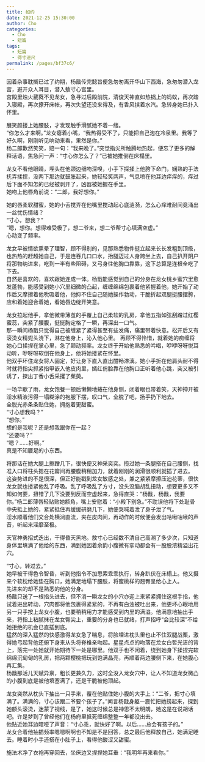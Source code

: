 ```yaml
---
title: 如约
date: 2021-12-25 15:30:00
author: Cho
categories: 
  - Cho
  - 短篇
tags: 
  - 短篇
  - 得寸进尺
permalink: /pages/bf37c6/
---
```


因着杂事耽搁已过了约期，杨戬传完懿旨便急匆匆离开华山下西海，急匆匆潜入龙宫，避开众人耳目，潜入敖寸心宫里。  
宫殿里烛火葳蕤不见龙女，急寻过后殿前院，清俊天神直如热锅上的蚂蚁，再次踏入寝殿，再次撩开床帐，再次失望还没来得及，有香风挟着水汽。急转身她已扑入怀里。  
<!-- more -->
展笑颜搂上她腰肢，才发现触手滑腻她不着一缕。  
“你怎么才来啊。”龙女瘪着小嘴，“我热得受不了，只能把自己泡在冷泉里。我等了好久啊，刚刚听见响动来看，果然是你。”  
杨二郎歉然笑笑，赔一句：“我来晚了。”突觉指尖所触腾地热起，便忘了更多的解释话语，焦急问一声：“寸心你怎么了？”已被她推倒在床榻里。

龙女不看他眼睛，埋头在他颈边细吻深嗅，小手下探揉上他胯下命门，娴熟的手法抚弄揉捏，没两下那边就鼓胀起来，她轻轻笑两声，气息喷在他耳边痒痒的，痒过后下面不知怎的已经被剥开了，凶器被她握在手里。  
她吻上他唇角前说：“二郎，我好想你。”

她的唇柔软甜蜜，她的小舌搅弄在他嘴里搅动起心底涟漪，怎么心痒难耐间竟涌出一丝忧伤情绪？  
“寸心，想我？”  
“嗯，想你。想得难受极了，想二爷来，想二爷帮寸心填满空虚。”  
心动变了频率。

龙女早被情欲熏晕了理智，顾不得别的，见那熟悉物件挺立起来长长发粗到顶级，也热热的赶超她自己，于是连吞几口口水，抬腿迈过人身跨坐上去，自己扒开阴户将那物纳进来，吃到一半有些阻碍，又弓身往他胸口靠靠，这下总算是连根全吃了下去。  
自然是喜欢的，喜欢跟她连成一体。杨戬能感觉到自己的分身在龙女桃乡蜜穴里愈发蓬勃，能感受到她小穴里细微的凸起，缠缠绵绵包裹着他紧握着他，她开始了动作后又摩擦着他吮吸着他，他抑不住自己随她操作勃动，干脆折起双腿挺腰摆胯，应和着她迎合着她，看她唇边绽开笑意。

龙女拉起他手，拿他微带薄茧的手覆上自己柔软的乳房，拿他五指如弦刮蹭过红樱蜜蕊，突紧了腰腹，挺挺胸定格了一瞬，再深出一口气。  
那一瞬间杨戬只觉得自己被缠紧了紧得甚至有些发痛，痛里带着快意。松开后又有滚烫女精兜头浇下，淋在他身上，沁入他心里。
再顾不得怜惜，就着她的痴缠将她心口揉捏在掌心里，急了颠动频率。龙女终于开始他熟悉的吟唱，咿咿呀呀悦耳动听，咿呀呀软倒在他身上，他将她搂紧在怀里。  
他双手环住龙女将人固定，好让身下直入直出酣畅淋漓。她小手折在他肩头耐不得时就将指尖抓紧指甲嵌入他皮肉里，嫣红俏脸靠在他胸口正听着他心跳，突又被引诱了，探出丁香小舌采攫了茱萸。

一场毕歇了雨，龙女饱餐一顿后懒懒地蜷在他身侧，闭着眼也带着笑，天神抻开被淫水精液污得一塌糊涂的袍服下摆，叹口气，全脱了吧，扬手扔下地去。  
全脱光赤条条贴住她，拥抱着更甜蜜。  
“寸心想我吗？”  
“想你。”  
想的是我呢？还是想我跟你在一起？  
“还要吗？”  
“嗯？……好啊。”  
真是不知餍足的小东西。

将那话在她大腿上擦蹭几下，很快便又神采奕奕。揽过她一条腿搭在自己腰侧，找准入口将柱头摁在花瓣间再腰腹稍稍加力，就着刚刚的润滑很顺利就插了进去。  
这姿势进的不是很深，但正好能戳到龙女敏感之处，兼之紧紧摩擦压迫花蒂，很快龙女就也搂紧他乱了呼吸。乱了呼吸乱了方寸，没头没脑胡乱扭动，想要更多又不知如何要，扭错了几下没要到反而空虚起来，急得直哭：“杨戬，杨戬，我要你。”杨二郎薄唇轻贴贴她额角，嘴上安慰着：“小殿下别急。”不耽误他将下处耻骨中央抵上她的，紧紧抵住再缓缓研磨几下，她便哭喊着泄了身子泄了气。  
淫水顺着他们交合处横淌直流，夹在皮肉间，再动作的时候便会发出咕啾咕啾的声音，听起来淫靡至极。

天官神勇招式迭出，干得昏天黑地。敖寸心已经数不清自己高潮了多少次，只知道身体里填满了他给的东西，满到她因着余韵小腹微有挛动都会有一股股浓精溢出花穴。

“寸心，转过去。”  
她早被干得色令智昏，听到他指令不加思索乖乖执行，转身趴伏在床榻上。他又摄来个软枕给她垫在胸口，她满足地塌下腰肢，将蜜桃样的翘臀呈给心上人。  
先进来的却不是熟悉的他的分身。  
杨戬只送了一根指头进去，但不消一瞬龙女的小穴亦迎上来紧紧拥住这根手指，他试着进出转动，穴肉都将他包裹得紧紧的，不再有白浊被吐出来，他更坏心眼地用另一只手按上龙女小腹，也要稍稍用力才能感受到内里的满溢。他满意地抽出手来，将指上粘腻抹在龙女臀尖上，重要的分身也已就绪，打声招呼“会比较深”不给她拒绝的机会已直插到底。  
猛然的深入猛然的快感激得龙女急了喘息，将脸埋进枕头里也止不住双腿战栗，激得她弓起背他还俯下身来从头将脊椎亲吻起。星星点点的吻落在龙女白皙光洁的背上，落完一处她就开始期待下一处是哪里。他双手也不闲着，绕到她身下揉捏完软绵绵沉甸甸的乳房，把两颗樱桃把玩到饱满晶亮，再顺着两边腰侧下来，在她腹心再汇集。  
杨戬那活儿天赋异禀，粗长更兼久力，这时全没入龙女穴中，让人不知道龙女微凸的小腹到底是被他填塞满了，还是干脆被他顶起。

龙女突然从枕头下抽出一只手来，覆在他贴住她小腹的大手上：“二爷，把寸心填满了。满满的，寸心该跟二爷要个孩子了。”闻言杨戬身躯一震忙把她捞起来，探到她额头滚烫，迷蒙了视线，是了，她这时候总是神思不太明朗，她这是在说胡话吧。许是梦到了曾经他们在杨府里抵死缠绵整整一年都没出去。  
他贴近她耳边暗哑了声音：“寸心乖，就快好了啊。以后……总会有孩子的。”  
龙女合着他抽插频率嗯嗯啊啊也不知是不是回答，总之最后他释放自己，她满足睡去。睡着时小手还搭在小肚子上，看得他酸涩又甜蜜。

施法术净了衣袍再穿回去，坐床边又捏捏她耳垂：“我明年再来看你。”
